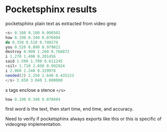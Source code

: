 # Pocketsphinx results

pocketsphinx plain text as extracted from video grep

```javascript
<s> 0.160 0.180 0.998501
how 0.190 0.340 0.070404
do 0.350 0.510 0.740274
you 0.520 0.890 0.979021
destroy 0.900 1.260 0.768872
i 1.270 1.490 0.201456
said 1.500 1.700 0.611245
<sil> 1.710 2.050 0.992924
i 2.060 2.240 0.329978
needed(2) 2.250 2.640 0.435223
</s> 2.650 3.040 1.000000
```

s tags enclose a stence `</s>`

```javascript
how 0.190 0.340 0.070404
```

first word is the text, then start time, end time, and accuracy.

Need to verify if pocketsphinx always exports like this or this is specific of videogrep implementation.


